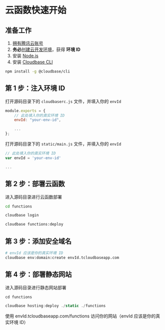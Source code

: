 # 云函数快速开始

## 准备工作
1. [拥有腾讯云账号](https://docs.cloudbase.net/quick-start/create-env.html)
2. **务必**[创建云开发环境](https://docs.cloudbase.net/quick-start/create-env.html)，获得 **环境 ID**
3. 安装 [Node.js](https://nodejs.org/en/)
4. 安装 [Cloudbase CLI](https://docs.cloudbase.net/quick-start/install-cli.html)

```sh
npm install -g @cloudbase/cli
```

## 第 1 步：注入环境 ID

打开源码目录下的 `cloudbaserc.js` 文件，并填入你的 `envId`

```js
module.exports = {
    // 此处填入你的真实环境 ID
    envId: "your-env-id",

    ...
};
```

打开源码目录下的 `static/main.js` 文件，并填入你的 `envId`

```js
// 此处填入你的真实环境 ID
var envId = 'your-env-id'

...
```

## 第 2 步：部署云函数

进入源码目录进行云函数部署

```sh
cd functions

cloudbase login

cloudbase functions:deploy
```

## 第 3 步：添加安全域名

```sh
# envId 应该是你的真实环境 ID
cloudbase env:domain:create envId.tcloudbaseapp.com
```

## 第 4 步：部署静态网站

进入源码目录进行静态网站部署

```js
cd functions

cloudbase hosting:deploy ./static ./functions
```

使用 envId.tcloudbaseapp.com/functions 访问你的网站（envId 应该是你的真实环境 ID）